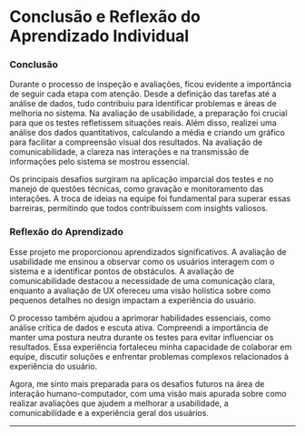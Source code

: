 # Conclusão e Reflexão do Aprendizado Individual

### Conclusão

Durante o processo de inspeção e avaliações, ficou evidente a importância de seguir cada etapa com atenção. Desde a definição das tarefas até a análise de dados, tudo contribuiu para identificar problemas e áreas de melhoria no sistema. Na avaliação de usabilidade, a preparação foi crucial para que os testes refletissem situações reais. Além disso, realizei uma análise dos dados quantitativos, calculando a média e criando um gráfico para facilitar a compreensão visual dos resultados. Na avaliação de comunicabilidade, a clareza nas interações e na transmissão de informações pelo sistema se mostrou essencial.

Os principais desafios surgiram na aplicação imparcial dos testes e no manejo de questões técnicas, como gravação e monitoramento das interações. A troca de ideias na equipe foi fundamental para superar essas barreiras, permitindo que todos contribuíssem com insights valiosos.

### Reflexão do Aprendizado

Esse projeto me proporcionou aprendizados significativos. A avaliação de usabilidade me ensinou a observar como os usuários interagem com o sistema e a identificar pontos de obstáculos. A avaliação de comunicabilidade destacou a necessidade de uma comunicação clara, enquanto a avaliação de UX ofereceu uma visão holística sobre como pequenos detalhes no design impactam a experiência do usuário.

O processo também ajudou a aprimorar habilidades essenciais, como análise crítica de dados e escuta ativa. Compreendi a importância de manter uma postura neutra durante os testes para evitar influenciar os resultados. Essa experiência fortaleceu minha capacidade de colaborar em equipe, discutir soluções e enfrentar problemas complexos relacionados à experiência do usuário.

Agora, me sinto mais preparada para os desafios futuros na área de interação humano-computador, com uma visão mais apurada sobre como realizar avaliações que ajudem a melhorar a usabilidade, a comunicabilidade e a experiência geral dos usuários.

----

